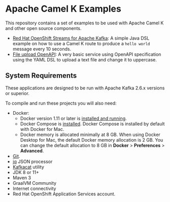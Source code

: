 # Apache Camel K Examples

This repository contains a set of examples to be used with Apache Camel K and other open source components. 

* [Red Hat OpenShift Streams for Apache Kafka](mangaged-kafka-java): A simple Java DSL example on how to use a Camel K route to produce a `hello world` message every 10 seconds.
* [File upload OpenAPI](file-upload-openapi-yaml): A very basic service using OpenAPI specification using the YAML DSL to upload a text file and change it to uppercase.

## System Requirements

These applications are designed to be run with Apache Kafka 2.6.x versions or superior.

To compile and run these projects you will also need:

- Docker:
  - Docker version 1.11 or later is [installed and running](https://docs.docker.com/engine/installation/).
  - Docker Compose is [installed](https://docs.docker.com/compose/install/). Docker Compose is installed by default with Docker for Mac.
  - Docker memory is allocated minimally at 8 GB. When using Docker Desktop for Mac, the default Docker memory allocation is 2 GB. You can change the default allocation to 8 GB in **Docker** > **Preferences** > **Advanced**.
- [Git](https://git-scm.com/downloads).
- [jq](https://stedolan.github.io/jq/) JSON processor
- [Kafkacat](https://github.com/edenhill/kafkacat) utility
- JDK 8 or 11+
- Maven 3
- GraalVM Community
- Internet connectivity
- Red Hat OpenShift Application Services account.